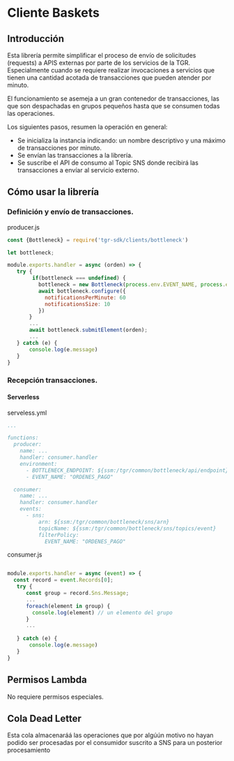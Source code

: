 # Cliente Baskets

## Introducción
Esta librería permite simplificar el proceso de envío de solicitudes (requests) a APIS externas por parte de los servicios de la TGR. Especialmente cuando se requiere realizar invocaciones a servicios que tienen una cantidad acotada de transacciones que pueden atender por minuto.

El funcionamiento se asemeja a un gran contenedor de transacciones, las que son despachadas en grupos pequeños hasta que se consumen todas las operaciones.


Los siguientes pasos, resumen la operación en general:
- Se inicializa la instancia indicando: un nombre descriptivo y una máximo de transacciones por minuto.
- Se envían las transacciones a la librería.
- Se suscribe el API de consumo al Topic SNS donde recibirá las transacciones a envíar al servicio externo.



## Cómo usar la librería

### Definición y envío de transacciones.

producer.js
```js
const {Bottleneck} = require('tgr-sdk/clients/bottleneck')

let bottleneck;

module.exports.handler = async (orden) => {
   try {
        if(bottleneck === undefined) {
          bottleneck = new Bottleneck(process.env.EVENT_NAME, process.env.BOTTLENECK_ENDPOINT)
          await bottleneck.configure({
            notificationsPerMinute: 60
            notificationsSize: 10
          })
       }
       ...
       await bottleneck.submitElement(orden);
       ...
   } catch (e) {
       console.log(e.message)
   }
}

```

### Recepción transacciones.

#### Serverless
serveless.yml
```yml
...

functions:
  producer:
    name: ...
    handler: consumer.handler
    environment:
      - BOTTLENECK_ENDPOINT: ${ssm:/tgr/common/bottleneck/api/endpoint}
      - EVENT_NAME: "ORDENES_PAGO"

  consumer:
    name: ...
    handler: consumer.handler
    events:
      - sns:
          arn: ${ssm:/tgr/common/bottleneck/sns/arn}
          topicName: ${ssm:/tgr/common/bottleneck/sns/topics/event}
          filterPolicy:
            EVENT_NAME: "ORDENES_PAGO"

```
consumer.js
```js

module.exports.handler = async (event) => {
  const record = event.Records[0];
   try {
      const group = record.Sns.Message;      
      ...
      foreach(element in group) {
        console.log(element) // un elemento del grupo
      }
      ...
       
   } catch (e) {
       console.log(e.message)
   }
}
```
## Permisos Lambda
No requiere permisos especiales.

## Cola Dead Letter
Esta cola almacenaráá las operaciones que por algúún motivo no hayan podido ser procesadas por el consumidor suscrito a SNS para un posterior procesamiento


